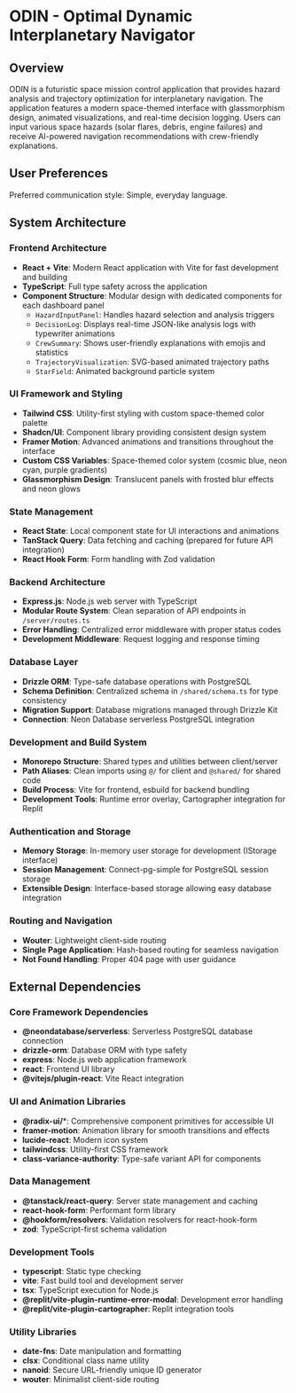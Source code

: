 # ODIN - Optimal Dynamic Interplanetary Navigator

## Overview

ODIN is a futuristic space mission control application that provides hazard analysis and trajectory optimization for interplanetary navigation. The application features a modern space-themed interface with glassmorphism design, animated visualizations, and real-time decision logging. Users can input various space hazards (solar flares, debris, engine failures) and receive AI-powered navigation recommendations with crew-friendly explanations.

## User Preferences

Preferred communication style: Simple, everyday language.

## System Architecture

### Frontend Architecture
- **React + Vite**: Modern React application with Vite for fast development and building
- **TypeScript**: Full type safety across the application
- **Component Structure**: Modular design with dedicated components for each dashboard panel
  - `HazardInputPanel`: Handles hazard selection and analysis triggers
  - `DecisionLog`: Displays real-time JSON-like analysis logs with typewriter animations
  - `CrewSummary`: Shows user-friendly explanations with emojis and statistics
  - `TrajectoryVisualization`: SVG-based animated trajectory paths
  - `StarField`: Animated background particle system

### UI Framework and Styling
- **Tailwind CSS**: Utility-first styling with custom space-themed color palette
- **Shadcn/UI**: Component library providing consistent design system
- **Framer Motion**: Advanced animations and transitions throughout the interface
- **Custom CSS Variables**: Space-themed color system (cosmic blue, neon cyan, purple gradients)
- **Glassmorphism Design**: Translucent panels with frosted blur effects and neon glows

### State Management
- **React State**: Local component state for UI interactions and animations
- **TanStack Query**: Data fetching and caching (prepared for future API integration)
- **React Hook Form**: Form handling with Zod validation

### Backend Architecture
- **Express.js**: Node.js web server with TypeScript
- **Modular Route System**: Clean separation of API endpoints in `/server/routes.ts`
- **Error Handling**: Centralized error middleware with proper status codes
- **Development Middleware**: Request logging and response timing

### Database Layer
- **Drizzle ORM**: Type-safe database operations with PostgreSQL
- **Schema Definition**: Centralized schema in `/shared/schema.ts` for type consistency
- **Migration Support**: Database migrations managed through Drizzle Kit
- **Connection**: Neon Database serverless PostgreSQL integration

### Development and Build System
- **Monorepo Structure**: Shared types and utilities between client/server
- **Path Aliases**: Clean imports using `@/` for client and `@shared/` for shared code
- **Build Process**: Vite for frontend, esbuild for backend bundling
- **Development Tools**: Runtime error overlay, Cartographer integration for Replit

### Authentication and Storage
- **Memory Storage**: In-memory user storage for development (IStorage interface)
- **Session Management**: Connect-pg-simple for PostgreSQL session storage
- **Extensible Design**: Interface-based storage allowing easy database integration

### Routing and Navigation
- **Wouter**: Lightweight client-side routing
- **Single Page Application**: Hash-based routing for seamless navigation
- **Not Found Handling**: Proper 404 page with user guidance

## External Dependencies

### Core Framework Dependencies
- **@neondatabase/serverless**: Serverless PostgreSQL database connection
- **drizzle-orm**: Database ORM with type safety
- **express**: Node.js web application framework
- **react**: Frontend UI library
- **@vitejs/plugin-react**: Vite React integration

### UI and Animation Libraries
- **@radix-ui/***: Comprehensive component primitives for accessible UI
- **framer-motion**: Animation library for smooth transitions and effects
- **lucide-react**: Modern icon system
- **tailwindcss**: Utility-first CSS framework
- **class-variance-authority**: Type-safe variant API for components

### Data Management
- **@tanstack/react-query**: Server state management and caching
- **react-hook-form**: Performant form library
- **@hookform/resolvers**: Validation resolvers for react-hook-form
- **zod**: TypeScript-first schema validation

### Development Tools
- **typescript**: Static type checking
- **vite**: Fast build tool and development server
- **tsx**: TypeScript execution for Node.js
- **@replit/vite-plugin-runtime-error-modal**: Development error handling
- **@replit/vite-plugin-cartographer**: Replit integration tools

### Utility Libraries
- **date-fns**: Date manipulation and formatting
- **clsx**: Conditional class name utility
- **nanoid**: Secure URL-friendly unique ID generator
- **wouter**: Minimalist client-side routing